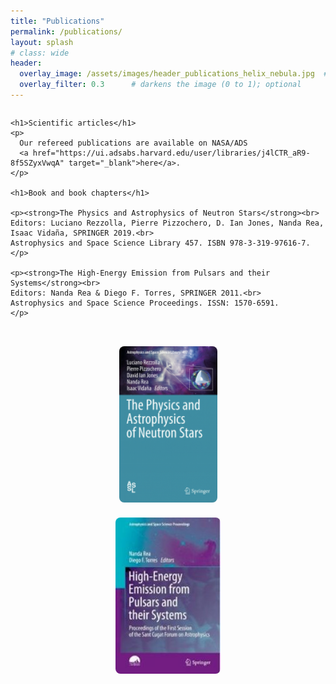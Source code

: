 ```yaml
---
title: "Publications"
permalink: /publications/
layout: splash
# class: wide
header:
  overlay_image: /assets/images/header_publications_helix_nebula.jpg  # adjust the path
  overlay_filter: 0.3      # darkens the image (0 to 1); optional
---
```


<div style="display: flex; flex-wrap: wrap; gap: 2rem; align-items: flex-start;">

  <!-- Left Column: Text -->
  <div style="flex: 1; min-width: 300px;">

    <h1>Scientific articles</h1>
    <p>
      Our refereed publications are available on NASA/ADS
      <a href="https://ui.adsabs.harvard.edu/user/libraries/j4lCTR_aR9-8f5SZyxVwqA" target="_blank">here</a>.
    </p>

    <h1>Book and book chapters</h1>

    <p><strong>The Physics and Astrophysics of Neutron Stars</strong><br>
    Editors: Luciano Rezzolla, Pierre Pizzochero, D. Ian Jones, Nanda Rea, Isaac Vidaña, SPRINGER 2019.<br>
    Astrophysics and Space Science Library 457. ISBN 978-3-319-97616-7.
    </p>

    <p><strong>The High-Energy Emission from Pulsars and their Systems</strong><br>
    Editors: Nanda Rea & Diego F. Torres, SPRINGER 2011.<br>
    Astrophysics and Space Science Proceedings. ISSN: 1570-6591.
    </p>

  </div>

  <!-- Right Column: Images -->
  <div style="flex: 1; min-width: 300px; display: flex; flex-direction: column; justify-content: center; align-items: center; gap: 1.5rem;">
    <img src="/assets/images/book1_publications.png" alt="Book 1" style="max-width: 80%; border-radius: 8px;">
    <img src="/assets/images/book2_publications.jpg" alt="Book 2" style="max-width: 80%; border-radius: 8px;">
  </div>

</div>
